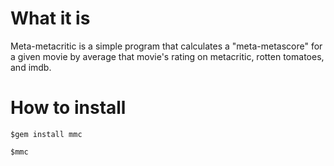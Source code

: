 What it is
==========

Meta-metacritic is a simple program that calculates a "meta-metascore" for a given movie by average that movie's rating on metacritic, rotten tomatoes, and imdb. 

How to install
==============

    $gem install mmc

	$mmc 

